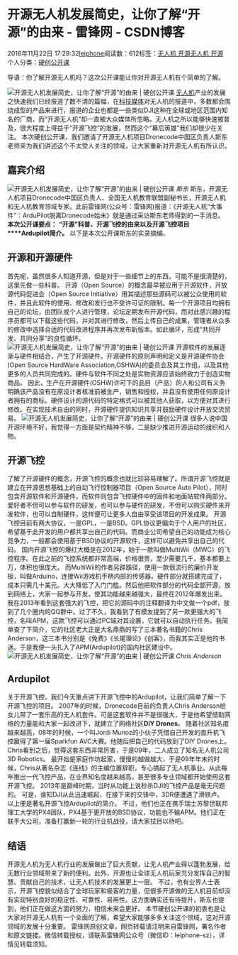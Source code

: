 
# 开源无人机发展简史，让你了解“开源”的由来 - 雷锋网 - CSDN博客


2016年11月22日 17:29:32[leiphone](https://me.csdn.net/leiphone)阅读数：612标签：[无人机																](https://so.csdn.net/so/search/s.do?q=无人机&t=blog)[开源无人机																](https://so.csdn.net/so/search/s.do?q=开源无人机&t=blog)[开源																](https://so.csdn.net/so/search/s.do?q=开源&t=blog)[
							](https://so.csdn.net/so/search/s.do?q=开源无人机&t=blog)[
																					](https://so.csdn.net/so/search/s.do?q=无人机&t=blog)个人分类：[硬创公开课																](https://blog.csdn.net/leiphone/article/category/6393610)
[
																								](https://so.csdn.net/so/search/s.do?q=无人机&t=blog)


导语：你了解开源无人机吗？这次公开课能让你对开源无人机有个简单的了解。

![开源无人机发展简史，让你了解“开源”的由来 | 硬创公开课](http://static.leiphone.com/uploads/new/article/740_740/201610/58087ff2ecb9a.jpg?imageMogr2/format/jpg/quality/90)
[无人机](http://www.leiphone.com/news/201504/Bhh5ttIauUCQeICm.html)产业的发展之快速我们已经报道了数不清的篇幅，在[科技媒体](http://www.leiphone.com/)对无人机的报道中，多数都会围绕成型的产品来进行，报道的企业也都是一些类似DJI这种在全球或地区范围内知名的厂商，而“开源无人机”却一直被大众媒体所忽略。无人机之所以能够快速被普及，很大程度上得益于“开源飞控”的发展，然而这个“幕后英雄”我们却很少在关注。
本次硬创公开课，我们邀请了开源无人机项目Dronecode中国区负责人斯东老师来为我们讲述这个不太受人关注的领域，让大家重新对开源无人机有所认识。
## 嘉宾介绍
![开源无人机发展简史，让你了解“开源”的由来 | 硬创公开课](http://static.leiphone.com/uploads/new/article/740_740/201610/58087fc58ac67.png?imageMogr2/format/jpg/quality/90)
*斯东*
斯东，开源无人机项目Dronecode中国区负责人、全国无人机教育联盟副秘书长，开源无人机和无人机教育领域专家。此前雷锋网(公众号：雷锋网)报道：《开源无人机“大事件”：ArduPilot脱离Dronecode始末》就是通过采访斯东老师得到的一手消息。
**本次公开课要点：**
**“开源”科普、开源飞控的由来以及开源飞控项目****Ardupilot简介。**
以下是本次公开课斯东的实录摘编。
## 开源和开源硬件
首先呢，虽然很多人知道开源，但是对于一些细节上的东西，可能不是很清楚的，这里先做一些科普。
开源（Open Source）的概念最早被应用于开源软件，开放源代码促进会（Open Source Initiative）用其描述那些源码可以被公众使用的软件，并且此软件的使用、修改和发行也不受许可证的限制。每一个开源项目均拥有自己的论坛，由团队或个人进行管理，论坛定期发布开源代码，而对此感兴趣的程序员都可以下载这些代码，并对其进行修改，然后上传自己的成果，管理者从众多的修改中选择合适的代码改进程序并再次发布新版本。如此循环，形成“共同开发、共同分享”的良性循环。
![开源无人机发展简史，让你了解“开源”的由来 | 硬创公开课](http://static.leiphone.com/uploads/new/article/740_740/201610/58087c8d2c68f.png?imageMogr2/format/jpg/quality/90)
开源软件的发展逐渐与硬件相结合，产生了开源硬件。开源硬件的原则声明和定义是开源硬件协会(Open Source HardWare Association,OSHWA)的委员会及其工作组，以及其他更多的人员共同完成的。硬件与软件不同之处是实物资源应该始终致力于创造实物商品。
因此，生产在开源硬件(OSHW)许可下的品目（产品）的人和公司有义务明确该产品没有在原设计者核准前被生产，销售和授权，并且没有使用任何原设计者拥有的商标。硬件设计的源代码的特定格式可以被其他人获取，以方便对其进行修改。在实现技术自由的同时，开源硬件提供知识共享并鼓励硬件设计开放交流贸易。
![开源无人机发展简史，让你了解“开源”的由来 | 硬创公开课](http://static.leiphone.com/uploads/new/article/740_740/201610/58087cb217cd8.png?imageMogr2/format/jpg/quality/90)
很多人说中国开源环境不好，我觉得一方面是契约精神不够，二是缺少推进开源运动的组织和人物。

## 开源飞控
了解了开源硬件的概念，开源飞控的概念也就比较容易理解了。所谓开源飞控就是建立在开源思想基础上的自动飞行控制器项目（Open Source Auto Pilot），同时包含开源软件和开源硬件，而软件则包含飞控硬件中的固件和地面站软件两部分。爱好者不但可以参与软件的研发，也可以参与硬件的研发，不但可以购买硬件来开发软件，也可以自制硬件，这样便可让更多人自由享受该项目的开发成果。
开源飞控目前有两大协议，一是GPL，一是BSD。GPL协议更偏向于个人用户的社区，希望基于此开发的用户都共享出自己的代码。而商业公司希望自己的功能成为核心竞争力，一般都会使用基于BSD协议的开源软件，这样可以避免共享出自己的代码。
国内开源飞控的爆红大概是在2012年，始于一款叫做MultiWii（MWC）的飞控程序。在此之前的飞控系统都非常高端，价格很贵，至少需要几千，基本都要上万，体积也很庞大。
而MultiWii的作者另辟蹊径，使用一款很流行的廉价开发板，叫做Arduino，连接Wii游戏机手柄内部的传感器。硬件部分就搭建完成了，成本只需几十美元。大大降低了入门门槛。然后他把软件部分的代码全部开源，放到网络上，大家一起参与开发，使其功能越来越强大，最终在2012年爆发出来。
我在2013年看到这套强大的飞控，把它的源码中的注释翻译为中文做一个pdf，放到了几个圈内的QQ群中。过了不久，我看到了有模友提到了另一款更强大的飞控，名叫APM，这款飞控可以通过PC端对其设置，它就可以自动执行任务。我简单查了下简介，它的社区老大正是大名鼎鼎的写了三本著名书籍的Chris Anderson，这三本书分别是《免费》《长尾理论》《创客》，而我其实正是他的书迷。于是我便一头扎入了APM(Ardupilot)的国内社区建设中。
![开源无人机发展简史，让你了解“开源”的由来 | 硬创公开课](http://static.leiphone.com/uploads/new/article/740_740/201610/58087e72ec89f.png?imageMogr2/format/jpg/quality/90)
*Chris Anderson*
## Ardupilot
关于开源飞控，我们今天重点讲下开源飞控中的Ardupilot，让我们简单了解一下开源飞控的项目。
2007年的时候，Dronecode目前的负责人Chris Anderson给女儿带了一套乐高的无人机套件。可是这套软件并不是很强大，于是他希望借助网络的力量能和大家一起改进下，就建立了网络社区**DIY Drones**。
随着社区知名度越来越高，08年的时候，一个叫Jordi Munoz的小伙子凭借自己开发的直升机飞控赢得了第一届Sparkfun AVC大赛。他随后把自己的代码放到了DIY Drones上。Chris看到之后，觉得这套东西非常厉害，于是09年，二人成立了知名无人机公司3D Robotics。
最开始是家庭作坊起家，慢慢的越做越大，于是09年年末的时候，Chris从著名杂志《连线》的主编位置辞职，专心搞起了无人机事业。从此每年推出一代飞控产品，在业界知名度越来越高，甚至很多专业领域都开始使用这套开源飞控。
2013年是巅峰时期，当时从功能上说秒杀DJI的飞控产品是毫无问题的。
可是，谁知DJI从此迅速崛起，在接下来的交锋中，3DR便遭遇了滑铁卢。
以上便是著名开源飞控Ardupilot的简介。
不过，他们也正在携手瑞士苏黎世联邦理工大学的PX4团队，PX4基于更开放的BSD协议，功能也不输APM。他们正在联手大公司，准备打赢新一轮的行业机战役，请大家拭目以待吧。
## 结语
开源无人机为无人机行业的发展做出了巨大贡献，让无人机产业得以蓬勃发展，给无数行业领域带来了新的便利。此外，开源也让全球无人机玩家充分发挥自己的智慧、贡献自己的技术，让无人机技术的发展更上一层。
不过，也有业界人士表示，开源飞控貌似结合了全球玩家和极客的力量，但很多开源做的无人机目前却没有实现特别良好的稳定性、可靠性、易用性。这方面确实还有待提升，斯东也提到，他们正在做这方面的努力，相信未来会更好。
本节硬创公开课的初衷也是让大家对开源无人机有一个全面的了解，希望大家能够多多关注这个领域，这对开源领域的发展十分重要。
雷锋网原创文章，网页转载请注明来自雷锋网，署名作者和原文链接。微信转载授权，请联系雷锋网公众号（微信ID：leiphone-sz），详情见转载须知。



